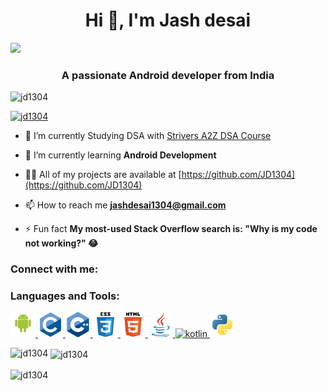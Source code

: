 <h1 align="center">Hi 👋, I'm Jash desai</h1>
<img src="https://giphy.com/gifs/Penguclips-it-hacker-pengu-xCCqt6qDewWf6zriPX" height="200" />
<h3 align="center">A passionate Android developer from India</h3>

<p align="left"> <img src="https://komarev.com/ghpvc/?username=jd1304&label=Profile%20views&color=0e75b6&style=flat" alt="jd1304" /> </p>

<p align="left"> <a href="https://github.com/ryo-ma/github-profile-trophy"><img src="https://github-profile-trophy.vercel.app/?username=jd1304" alt="jd1304" /></a> </p>

- 🔭 I’m currently Studying DSA with [Strivers A2Z DSA Course](https://github.com/JD1304/DSA-takeUforward)

- 🌱 I’m currently learning **Android Development**

- 👨‍💻 All of my projects are available at [https://github.com/JD1304](https://github.com/JD1304)

- 📫 How to reach me **jashdesai1304@gmail.com**

- ⚡ Fun fact **My most-used Stack Overflow search is: "Why is my code not working?" 😂**

<h3 align="left">Connect with me:</h3>
<p align="left">
</p>

<h3 align="left">Languages and Tools:</h3>
<p align="left"> <a href="https://developer.android.com" target="_blank" rel="noreferrer"> <img src="https://raw.githubusercontent.com/devicons/devicon/master/icons/android/android-original-wordmark.svg" alt="android" width="40" height="40"/> </a> <a href="https://www.cprogramming.com/" target="_blank" rel="noreferrer"> <img src="https://raw.githubusercontent.com/devicons/devicon/master/icons/c/c-original.svg" alt="c" width="40" height="40"/> </a> <a href="https://www.w3schools.com/cpp/" target="_blank" rel="noreferrer"> <img src="https://raw.githubusercontent.com/devicons/devicon/master/icons/cplusplus/cplusplus-original.svg" alt="cplusplus" width="40" height="40"/> </a> <a href="https://www.w3schools.com/css/" target="_blank" rel="noreferrer"> <img src="https://raw.githubusercontent.com/devicons/devicon/master/icons/css3/css3-original-wordmark.svg" alt="css3" width="40" height="40"/> </a> <a href="https://www.w3.org/html/" target="_blank" rel="noreferrer"> <img src="https://raw.githubusercontent.com/devicons/devicon/master/icons/html5/html5-original-wordmark.svg" alt="html5" width="40" height="40"/> </a> <a href="https://www.java.com" target="_blank" rel="noreferrer"> <img src="https://raw.githubusercontent.com/devicons/devicon/master/icons/java/java-original.svg" alt="java" width="40" height="40"/> </a> <a href="https://kotlinlang.org" target="_blank" rel="noreferrer"> <img src="https://www.vectorlogo.zone/logos/kotlinlang/kotlinlang-icon.svg" alt="kotlin" width="40" height="40"/> </a> <a href="https://www.python.org" target="_blank" rel="noreferrer"> <img src="https://raw.githubusercontent.com/devicons/devicon/master/icons/python/python-original.svg" alt="python" width="40" height="40"/> </a> </p>

<p><img align="left" src="https://github-readme-stats.vercel.app/api/top-langs?username=jd1304&show_icons=true&locale=en&layout=compact" alt="jd1304" /></p>

<p>&nbsp;<img align="center" src="https://github-readme-stats.vercel.app/api?username=jd1304&show_icons=true&locale=en" alt="jd1304" /></p>

<p><img align="center" src="https://github-readme-streak-stats.herokuapp.com/?user=jd1304&" alt="jd1304" /></p>

